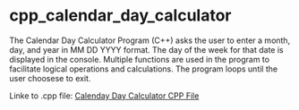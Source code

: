 # cpp_calendar_day_calculator
The Calendar Day Calculator Program (C++) asks the user to enter a month, day, and year in MM DD YYYY format. The day of the week for that date is displayed in the console. Multiple functions are used in the program to facilitate logical operations and calculations. The program loops until the user choosese to exit.

Linke to .cpp file: <a href="https://github.com/ffm5113/cpp_calendar_day_calculator/blob/main/CalendarDayCalc.cpp">Calenday Day Calculator CPP File</a>
